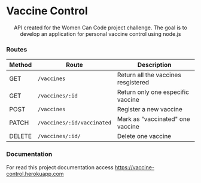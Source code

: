 # Vaccine Control
<p align="center">API created for the Women Can Code project challenge. The goal is to develop an application for personal vaccine control using node.js</p>


### Routes

| Method       | Route                      | Description                            |
| ------------ | -------------------------- | -------------------------------------- |
| GET          | `/vaccines`                | Return all the vaccines resgistered    |
| GET          | `/vaccines/:id`            | Return only one especific vaccine      |
| POST         | `/vaccines`                | Register a new vaccine                 |
| PATCH        | `/vaccines/:id/vaccinated` | Mark as "vaccinated" one vaccine       |
| DELETE       | `/vaccines/:id/`           | Delete one vaccine                     |

### Documentation

For read this project documentation access https://vaccine-control.herokuapp.com 

